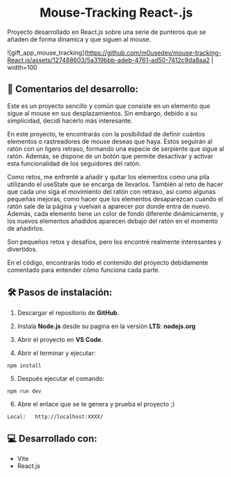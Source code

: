 <h1 align="center" id="title">Mouse-Tracking React-.js</h1>

Proyecto desarrollado en React.js sobre una serie de punteros que se añaden de forma dinamica y que siguen al mouse.

![gift_app_mouse_tracking](https://github.com/m0usedev/mouse-tracking-React.js/assets/127488603/5a319bbb-adeb-4761-ad50-7412c9da8aa2 | width=100


## 📖 Comentarios del desarrollo:

Este es un proyecto sencillo y común que consiste en un elemento que sigue al mouse en sus desplazamientos. Sin embargo, debido a su simplicidad, decidí hacerlo más interesante.

En este proyecto, te encontrarás con la posibilidad de definir cuántos elementos o rastreadores de mouse deseas que haya. Estos seguirán al ratón con un ligero retraso, formando una especie de serpiente que sigue al ratón. Además, se dispone de un botón que permite desactivar y activar esta funcionalidad de los seguidores del ratón.

Como retos, me enfrenté a añadir y quitar los elementos como una pila utilizando el useState que se encarga de llevarlos. También al reto de hacer que cada uno siga el movimiento del ratón con retraso, así como algunas pequeñas mejoras, como hacer que los elementos desaparezcan cuando el ratón sale de la página y vuelvan a aparecer por donde entra de nuevo. Además, cada elemento tiene un color de fondo diferente dinámicamente, y los nuevos elementos añadidos aparecen debajo del ratón en el momento de añadirlos.

Son pequeños retos y desafíos, pero los encontré realmente interesantes y divertidos.

En el código, encontrarás todo el contenido del proyecto debidamente comentado para entender cómo funciona cada parte.


## 🛠️ Pasos de instalación:

1. Descargar el repositorio de **GitHub**.

2. Instala **Node.js** desde su pagina en la versión **LTS**: **nodejs.org**

3. Abrir el proyecto en **VS Code**.

4. Abrir el terminar y ejecutar:

```
npm install
```

5. Después ejecutar el comando: 

```
npm run dev
```

6. Abre el enlace que se te genera y prueba el proyecto ;)

```
Local:   http://localhost:XXXX/
```

  
  
## 💻 Desarrollado con:

*   Vite
*   React.js
